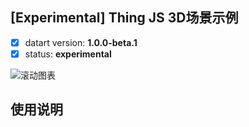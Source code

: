 ## [Experimental] Thing JS 3D场景示例

- [x] datart version: **1.0.0-beta.1**
- [x] status: **experimental**

![滚动图表](./scroll-thingjs-sample.png)

## 使用说明
